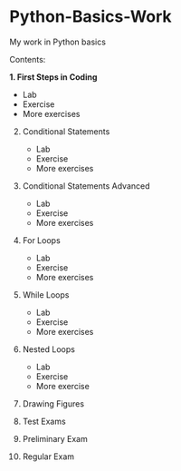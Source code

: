 # Python-Basics-Work
My work in Python basics


Contents:

**1. First Steps in Coding**
   - Lab
   - Exercise
   - More exercises
     
2. Conditional Statements
   - Lab
   - Exercise
   - More exercises
     
3. Conditional Statements Advanced
   - Lab
   - Exercise
   - More exercises
     
4. For Loops
   - Lab
   - Exercise
   - More exercises
     
5. While Loops
   - Lab
   - Exercise
   - More exercises
     
6. Nested Loops
   - Lab
   - Exercise
   - More exercise
     
7. Drawing Figures

8. Test Exams

9. Preliminary Exam

10. Regular Exam

